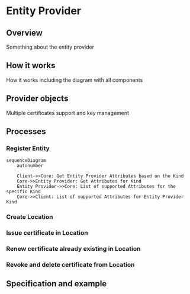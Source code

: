 # Entity Provider

## Overview

[//]: # (High-level overview about the provider, it should contain description of the provider purpose)

Something about the entity provider

## How it works

[//]: # (How the provider works in its specific context, it should describe its specifics that are part of its functionality. Here should be also a diagram showing all the components and their relation)

How it works including the diagram with all components

## Provider objects

[//]: # (Description of the provider specific objects, their purpose, how it works)

Multiple certificates support and key management

## Processes

[//]: # (Description of the provider processes, how it works from the client to provider, including the sequence diagram showing the messages that are exchanged between the client, core, and provider, endpoints)

### Register Entity

```mermaid
sequenceDiagram
    autonumber
    
    Client->>Core: Get Entity Provider Attributes based on the Kind
    Core->>Entity Provider: Get Attributes for Kind
    Entity Provider->>Core: List of supported Attributes for the specific Kind
    Core->>Client: List of supported Attributes for Entity Provider Kind
```

### Create Location


### Issue certificate in Location


### Renew certificate already existing in Location


### Revoke and delete certificate from Location

## Specification and example

[//]: # (Where to find specifications, e.g. OpenAPI, and related resources. Examples, maybe including the list enpoints?)